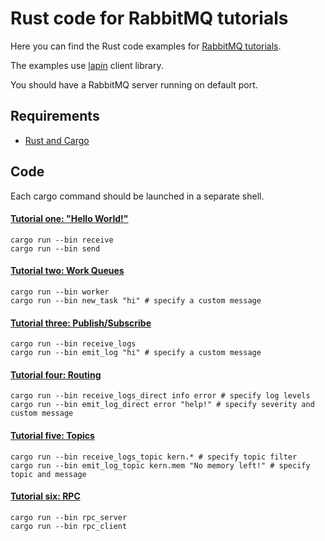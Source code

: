 # Rust code for RabbitMQ tutorials

Here you can find the Rust code examples for [RabbitMQ
tutorials](https://www.rabbitmq.com/getstarted.html).

The examples use [lapin](https://github.com/CleverCloud/lapin) client library.

You should have a RabbitMQ server running on default port.

## Requirements

* [Rust and Cargo](https://www.rust-lang.org/tools/install)

## Code
Each cargo command should be launched in a separate shell.

#### [Tutorial one: "Hello World!"](https://www.rabbitmq.com/tutorial-one-python.html)

    cargo run --bin receive
    cargo run --bin send

#### [Tutorial two: Work Queues](https://www.rabbitmq.com/tutorial-two-python.html)

    cargo run --bin worker
    cargo run --bin new_task "hi" # specify a custom message

#### [Tutorial three: Publish/Subscribe](https://www.rabbitmq.com/tutorial-three-python.html)

    cargo run --bin receive_logs
    cargo run --bin emit_log "hi" # specify a custom message

#### [Tutorial four: Routing](https://www.rabbitmq.com/tutorial-four-python.html)

    cargo run --bin receive_logs_direct info error # specify log levels
    cargo run --bin emit_log_direct error "help!" # specify severity and custom message

#### [Tutorial five: Topics](https://www.rabbitmq.com/tutorial-five-python.html)

    cargo run --bin receive_logs_topic kern.* # specify topic filter
    cargo run --bin emit_log_topic kern.mem "No memory left!" # specify topic and message

#### [Tutorial six: RPC](https://www.rabbitmq.com/tutorial-six-python.html)

    cargo run --bin rpc_server
    cargo run --bin rpc_client
